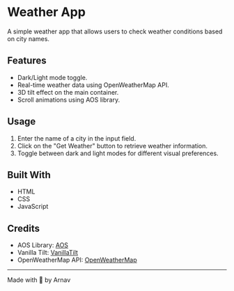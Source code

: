 # Weather App

A simple weather app that allows users to check weather conditions based on city names.

## Features

- Dark/Light mode toggle.
- Real-time weather data using OpenWeatherMap API.
- 3D tilt effect on the main container.
- Scroll animations using AOS library.

## Usage

1. Enter the name of a city in the input field.
2. Click on the "Get Weather" button to retrieve weather information.
3. Toggle between dark and light modes for different visual preferences.

## Built With

- HTML
- CSS
- JavaScript

## Credits

- AOS Library: [AOS](https://michalsnik.github.io/aos/)
- Vanilla Tilt: [VanillaTilt](https://micku7zu.github.io/vanilla-tilt.js/)
- OpenWeatherMap API: [OpenWeatherMap](https://openweathermap.org/api)

---

Made with 💖 by Arnav
